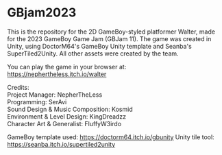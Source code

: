 # GBjam2023

This is the repository for the 2D GameBoy-styled platformer Walter, made for the 2023 GameBoy Game Jam (GBJam 11).
The game was created in Unity, using DoctorM64's GameBoy Unity template and Seanba's SuperTiled2Unity. All other assets were created by the team.

You can play the game in your browser at: https://nephertheless.itch.io/walter

Credits:  
Project Manager: NepherTheLess  
Programming: SerAvi  
Sound Design & Music Composition: Kosmid  
Environment & Level Design: KingDreadzz  
Character Art & Generalist: FluffyW3irdo  

GameBoy template used: https://doctorm64.itch.io/gbunity
Unity tile tool: https://seanba.itch.io/supertiled2unity
